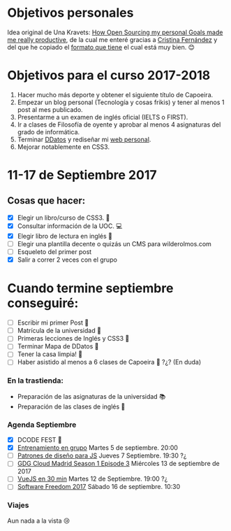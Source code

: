 Objetivos personales
==============

Idea original de Una Kravets: [How Open Sourcing my personal Goals made me really productive](http://una.github.io/personal-goals-guide),
de la cual me enteré gracias a [Cristina Fernández](https://twitter.com/cristinafsanz) y del que he copiado el [formato que tiene](https://github.com/cristinafsanz/personal-goals) el cual está muy bien. :blush:

# Objetivos para el curso 2017-2018
1. Hacer mucho más deporte y obtener el siguiente título de Capoeira.
2. Empezar un blog personal (Tecnología y cosas frikis) y tener al menos 1 post al mes publicado.
3. Presentarme a un examen de inglés oficial (IELTS o FIRST). 
4. Ir a clases de Filosofía de oyente y aprobar al menos 4 asignaturas del grado de informática.
5. Terminar [DDatos](http://ddatos.com) y rediseñar mi [web personal](http://www.wilderolmos.com).
6. Mejorar notablemente en CSS3.


# 11-17 de Septiembre 2017 
## Cosas que hacer:

- [x] Elegir un libro/curso de CSS3. :memo: 
- [x] Consultar información de la UOC. :computer:
- [X] Elegir libro de lectura en inglés :book:
- [ ] Elegir una plantilla decente o quizás un CMS para wilderolmos.com
- [ ] Esqueleto del primer post
- [X] Salir a correr 2 veces con el grupo

# Cuando termine septiembre conseguiré:

- [ ] Escribir mi primer Post :postbox:
- [ ] Matrícula de la universidad :office:
- [ ] Primeras lecciones de Inglés y CSS3 :pencil:
- [ ] Terminar Mapa de DDatos :herb:
- [ ] Tener la casa limpia! :shit:
- [ ] Haber asistido al menos a 6 clases de Capoeira :muscle: ?¿? (En duda)

### En la trastienda:

- Preparación de las asignaturas de la universidad :books:
- Preparación de las clases de inglés :notebook:

### Agenda Septiembre
- [x] DCODE FEST :dancer: 
- [x] [Entrenamiento en grupo](https://www.meetup.com/Frontrunners-Running-LGTB-Madrid/events/242761642/?_locale=es-ES) Martes 5 de septiembre. 20:00
- [ ] [Patrones de diseño para JS](https://www.meetup.com/es-ES/DevAcademyES/events/241267148/) Jueves 7 Septiembre. 19:30 ?¿
- [ ] [GDG Cloud Madrid Season 1 Episode 3](https://www.meetup.com/gdgcloudmadrid/events/241789873/?_locale=es-ES) Miércoles 13 de septiembre de 2017 
- [ ] [VueJS en 30 min](https://www.meetup.com/es-ES/VueJS-Madrid/events/242801402/) Martes 12 de Septiembre. 19:00 ?¿
- [ ] [Software Freedom 2017](https://www.meetup.com/es-ES/Open-Source-Weekends/events/242949671/) Sábado 16 de septiembre. 10:30
### Viajes
Aun nada a la vista :cry:
